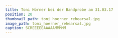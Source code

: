 ```yaml
---
title: Toni Hörner bei der Bandprobe am 31.03.17
position: 20
thumbnail_path: toni_hoerner_rehearsal.jpg
image_path: toni_hoerner_rehearsal.jpg
caption: SCREEEEEAAAAAMMMMM
---
```


